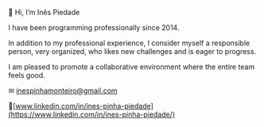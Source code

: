 👋 Hi, I’m Inês Piedade

I have been programming professionally since 2014.

In addition to my professional experience, I consider myself a responsible person, very organized, who likes new challenges and is eager to progress.

I am pleased to promote a collaborative environment where the entire team feels good.


✉ inespinhamonteiro@gmail.com

🔗[www.linkedin.com/in/ines-pinha-piedade](https://www.linkedin.com/in/ines-pinha-piedade/) 

